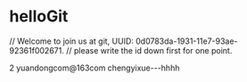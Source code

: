 # helloGit
// Welcome to join us at git, UUID: 0d0783da-1931-11e7-93ae-92361f002671.
// please write the id down first for one point.

2
yuandongcom@163com
chengyixue---hhhh
